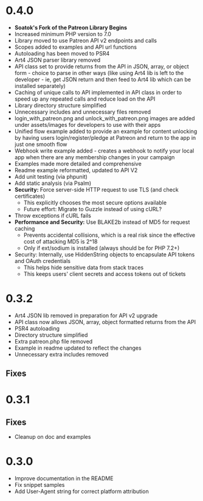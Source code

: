 # 0.4.0

* **Soatok's Fork of the Patreon Library Begins**
* Increased minimum PHP version to 7.0 
* Library moved to use Patreon API v2 endpoints and calls
* Scopes added to examples and API url functions
* Autoloading has been moved to PSR4
* Art4 JSON parser library removed
* API class set to provide returns from the API in JSON, array, or object form - choice to parse in other ways (like using Art4 lib is left to the developer - ie, get JSON return and then feed to Art4 lib which can be installed separately)
* Caching of unique calls to API implemented in API class in order to speed up any repeated calls and reduce load on the API
* Library directory structure simplified
* Unnecessary includes and unnecessary files removed
* login_with_patreon.png and unlock_with_patreon.png images are added under assets/images for developers to use with their apps
* Unified flow example added to provide an example for content unlocking by having users login/register/pledge at Patreon and return to the app in just one smooth flow
* Webhook write example added - creates a webhook to notify your local app when there are any membership changes in your campaign
* Examples made more detailed and comprehensive
* Readme example reformatted, updated to API V2
* Add unit testing (via phpunit)
* Add static analysis (via Psalm)
* **Security:** Force server-side HTTP request to use TLS (and check certificates)
  * This explicitly chooses the most secure options available
  * Future effort: Migrate to Guzzle instead of using cURL?
* Throw exceptions if cURL fails
* **Performance and Security:** Use BLAKE2b instead of MD5 for request caching
  * Prevents accidental collisions, which is a real risk since the
    effective cost of attacking MD5 is 2^18
  * Only if ext/sodium is installed (always should be for PHP 7.2+)
* Security: Internally, use HiddenString objects to encapsulate API tokens and OAuth credentials
  * This helps hide sensitive data from stack traces
  * This keeps users' client secrets and access tokens out of tickets

# 0.3.2

* Art4 JSON lib removed in preparation for API v2 upgrade
* API class now allows JSON, array, object formatted returns from the API
* PSR4 autoloading
* Directory structure simplified
* Extra patreon.php file removed
* Example in readme updated to reflect the changes
* Unnecessary extra includes removed

## Fixes

# 0.3.1

## Fixes

* Cleanup on doc and examples

# 0.3.0

* Improve documentation in the README
* Fix snippet samples
* Add User-Agent string for correct platform attribution
